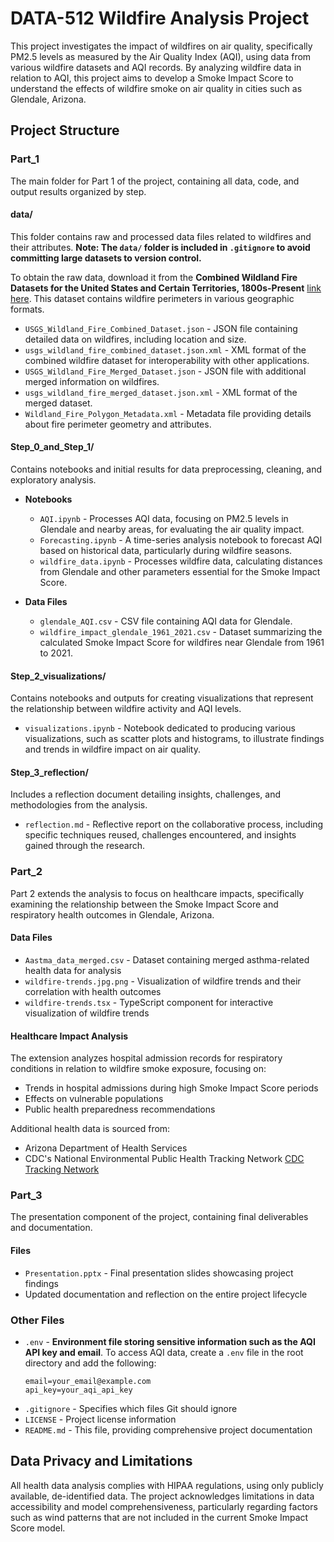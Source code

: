 # DATA-512 Wildfire Analysis Project

This project investigates the impact of wildfires on air quality, specifically PM2.5 levels as measured by the Air Quality Index (AQI), using data from various wildfire datasets and AQI records. By analyzing wildfire data in relation to AQI, this project aims to develop a Smoke Impact Score to understand the effects of wildfire smoke on air quality in cities such as Glendale, Arizona.

## Project Structure

### Part_1

The main folder for Part 1 of the project, containing all data, code, and output results organized by step.

#### data/

This folder contains raw and processed data files related to wildfires and their attributes. **Note: The `data/` folder is included in `.gitignore` to avoid committing large datasets to version control.**

To obtain the raw data, download it from the **Combined Wildland Fire Datasets for the United States and Certain Territories, 1800s-Present** [link here](https://www.sciencebase.gov/catalog/item/61aa537dd34eb622f699df81). This dataset contains wildfire perimeters in various geographic formats.

- `USGS_Wildland_Fire_Combined_Dataset.json` - JSON file containing detailed data on wildfires, including location and size.
- `usgs_wildland_fire_combined_dataset.json.xml` - XML format of the combined wildfire dataset for interoperability with other applications.
- `USGS_Wildland_Fire_Merged_Dataset.json` - JSON file with additional merged information on wildfires.
- `usgs_wildland_fire_merged_dataset.json.xml` - XML format of the merged dataset.
- `Wildland_Fire_Polygon_Metadata.xml` - Metadata file providing details about fire perimeter geometry and attributes.

#### Step_0_and_Step_1/

Contains notebooks and initial results for data preprocessing, cleaning, and exploratory analysis.

- **Notebooks**

  - `AQI.ipynb` - Processes AQI data, focusing on PM2.5 levels in Glendale and nearby areas, for evaluating the air quality impact.
  - `Forecasting.ipynb` - A time-series analysis notebook to forecast AQI based on historical data, particularly during wildfire seasons.
  - `wildfire_data.ipynb` - Processes wildfire data, calculating distances from Glendale and other parameters essential for the Smoke Impact Score.

- **Data Files**
  - `glendale_AQI.csv` - CSV file containing AQI data for Glendale.
  - `wildfire_impact_glendale_1961_2021.csv` - Dataset summarizing the calculated Smoke Impact Score for wildfires near Glendale from 1961 to 2021.

#### Step_2_visualizations/

Contains notebooks and outputs for creating visualizations that represent the relationship between wildfire activity and AQI levels.

- `visualizations.ipynb` - Notebook dedicated to producing various visualizations, such as scatter plots and histograms, to illustrate findings and trends in wildfire impact on air quality.

#### Step_3_reflection/

Includes a reflection document detailing insights, challenges, and methodologies from the analysis.

- `reflection.md` - Reflective report on the collaborative process, including specific techniques reused, challenges encountered, and insights gained through the research.

### Part_2

Part 2 extends the analysis to focus on healthcare impacts, specifically examining the relationship between the Smoke Impact Score and respiratory health outcomes in Glendale, Arizona.

#### Data Files

- `Aastma_data_merged.csv` - Dataset containing merged asthma-related health data for analysis
- `wildfire-trends.jpg.png` - Visualization of wildfire trends and their correlation with health outcomes
- `wildfire-trends.tsx` - TypeScript component for interactive visualization of wildfire trends

#### Healthcare Impact Analysis

The extension analyzes hospital admission records for respiratory conditions in relation to wildfire smoke exposure, focusing on:

- Trends in hospital admissions during high Smoke Impact Score periods
- Effects on vulnerable populations
- Public health preparedness recommendations

Additional health data is sourced from:

- Arizona Department of Health Services
- CDC's National Environmental Public Health Tracking Network [CDC Tracking Network](https://ephtracking.cdc.gov/DataExplorer/)

### Part_3

The presentation component of the project, containing final deliverables and documentation.

#### Files

- `Presentation.pptx` - Final presentation slides showcasing project findings
- Updated documentation and reflection on the entire project lifecycle

### Other Files

- `.env` - **Environment file storing sensitive information such as the AQI API key and email**. To access AQI data, create a `.env` file in the root directory and add the following:
  ```plaintext
  email=your_email@example.com
  api_key=your_aqi_api_key
  ```
- `.gitignore` - Specifies which files Git should ignore
- `LICENSE` - Project license information
- `README.md` - This file, providing comprehensive project documentation

## Data Privacy and Limitations

All health data analysis complies with HIPAA regulations, using only publicly available, de-identified data. The project acknowledges limitations in data accessibility and model comprehensiveness, particularly regarding factors such as wind patterns that are not included in the current Smoke Impact Score model.
